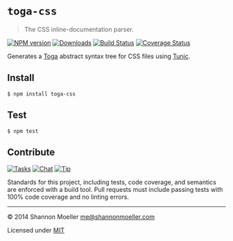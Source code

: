 # `toga-css`

> The CSS inline-documentation parser.

[![NPM version][npm-img]][npm-url] [![Downloads][downloads-img]][npm-url] [![Build Status][travis-img]][travis-url] [![Coverage Status][coveralls-img]][coveralls-url]

Generates a [Toga](http://togajs.github.io) abstract syntax tree for CSS files using [Tunic](http://github.com/togajs/tunic).

## Install

    $ npm install toga-css

## Test

    $ npm test

## Contribute

[![Tasks][waffle-img]][waffle-url] [![Chat][gitter-img]][gitter-url] [![Tip][gittip-img]][gittip-url]

Standards for this project, including tests, code coverage, and semantics are enforced with a build tool. Pull requests must include passing tests with 100% code coverage and no linting errors.

----

© 2014 Shannon Moeller <me@shannonmoeller.com>

Licensed under [MIT](http://shannonmoeller.com/mit.txt)

[coveralls-img]: http://img.shields.io/coveralls/togajs/toga-css/master.svg?style=flat-square
[coveralls-url]: https://coveralls.io/r/togajs/toga-css
[downloads-img]: http://img.shields.io/npm/dm/toga-css.svg?style=flat-square
[gitter-img]:    http://img.shields.io/badge/chat-togajs/toga-blue.svg?style=flat-square
[gitter-url]:    https://gitter.im/togajs/toga
[gittip-img]:    http://img.shields.io/gittip/shannonmoeller.svg?style=flat-square
[gittip-url]:    https://www.gittip.com/shannonmoeller
[npm-img]:       http://img.shields.io/npm/v/toga-css.svg?style=flat-square
[npm-url]:       https://npmcss.org/package/toga-css
[travis-img]:    http://img.shields.io/travis/togajs/toga-css.svg?style=flat-square
[travis-url]:    https://travis-ci.org/togajs/toga-css
[waffle-img]:    http://img.shields.io/github/issues/togajs/toga-css.svg?style=flat-square
[waffle-url]:    http://waffle.io/togajs/toga-css
